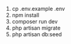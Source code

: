 1. cp .env.example .env
2. npm install
3. composer run dev
4. php artisan migrate
5. php artisan db:seed

